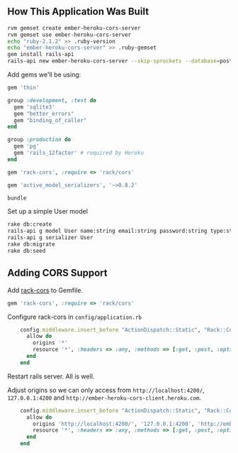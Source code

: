 ## How This Application Was Built

```bash
rvm gemset create ember-heroku-cors-server
rvm gemset use ember-heroku-cors-server
echo "ruby-2.1.2" >> .ruby-version
echo "ember-heroku-cors-server" >> .ruby-gemset
gem install rails-api
rails-api new ember-heroku-cors-server --skip-sprockets --database=postgresql
```

Add gems we'll be using:

```ruby
gem 'thin'

group :development, :test do
  gem 'sqlite3'
  gem "better_errors"
  gem "binding_of_caller"
end

group :production do
  gem 'pg'
  gem 'rails_12factor' # required by Heroku
end

gem 'rack-cors', :require => 'rack/cors'

gem 'active_model_serializers', '~>0.8.2'
```

```bash
bundle
```

Set up a simple User model

```bash
rake db:create
rails-api g model User name:string email:string password:string type:string
rails-api g serializer User
rake db:migrate
rake db:seed
```

## Adding CORS Support

Add [rack-cors](https://github.com/cyu/rack-cors) to Gemfile.

```ruby
gem 'rack-cors', :require => 'rack/cors'
```

Configure rack-cors in `config/application.rb`

```ruby
    config.middleware.insert_before "ActionDispatch::Static", "Rack::Cors" do
      allow do
        origins '*'
        resource '*', :headers => :any, :methods => [:get, :post, :options]
      end
    end
```

Restart rails server. All is well.

Adjust origins so we can only access from `http://localhost:4200/`, `127.0.0.1:4200` and `http://ember-heroku-cors-client.heroku.com`.

```ruby
    config.middleware.insert_before "ActionDispatch::Static", "Rack::Cors" do
      allow do
        origins 'http://localhost:4200/', '127.0.0.1:4200', 'http://ember-heroku-cors-client.heroku.com'
        resource '*', :headers => :any, :methods => [:get, :post, :options]
      end
    end
```